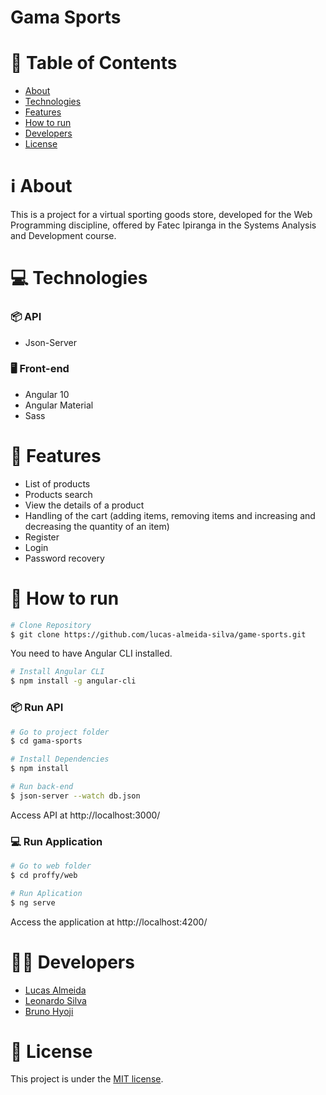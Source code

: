 # Gama Sports

# :page_with_curl: Table of Contents

* [About](#information_source-about)
* [Technologies](#computer-technologies)
* [Features](#rocket-features)
* [How to run](#seedling-how-to-run)
* [Developers](#man_technologist-developers)
* [License](#pencil-license)

# :information_source: About

This is a project for a virtual sporting goods store, developed for the Web Programming discipline, offered by Fatec Ipiranga in the Systems Analysis and Development course.

# :computer: Technologies

### 📦 API

  - Json-Server

### :desktop_computer: Front-end

  - Angular 10
  - Angular Material
  - Sass
  
# :rocket: Features

  - List of products
  - Products search
  - View the details of a product
  - Handling of the cart (adding items, removing items and increasing and decreasing the quantity of an item)
  - Register
  - Login
  - Password recovery

# :seedling: How to run

```bash
# Clone Repository
$ git clone https://github.com/lucas-almeida-silva/game-sports.git
```

You need to have Angular CLI installed.

```bash
# Install Angular CLI
$ npm install -g angular-cli
```

### 📦 Run API

```bash
# Go to project folder
$ cd gama-sports

# Install Dependencies
$ npm install

# Run back-end
$ json-server --watch db.json
```
Access API at http://localhost:3000/

### :computer: Run Application

```bash
# Go to web folder
$ cd proffy/web

# Run Aplication
$ ng serve
```
Access the application at http://localhost:4200/

# :man_technologist: Developers
  
  - [Lucas Almeida](https://github.com/lucas-almeida-silva)
  - [Leonardo Silva](https://github.com/)
  - [Bruno Hyoji](https://github.com/)

# :pencil: License

This project is under the [MIT license](LICENSE).